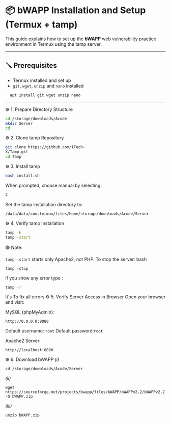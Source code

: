 # 📦 bWAPP Installation and Setup (Termux + tamp)

This guide explains how to set up the **bWAPP** web vulnerability practice environment in Termux using the tamp server.

---

## 🪛 Prerequisites

- Termux installed and set up
- `git`, `wget`, `unzip` and `nano` installed
```apt update && apt upgrade
  apt install git wget unzip nano
```
---

⚙️ 1. Prepare Directory Structure

```bash
cd /storage/downloads/Acode
mkdir Server
cd
```
⚙️ 2. Clone tamp Repository
```bash
git clone https://github.com/1Tech-
X/Tamp.git
cd Tamp
```
⚙️ 3. Install tamp
```bash
bash install.sh
```
When prompted, choose manual by selecting:

```bash
2
```
Set the tamp installation directory to:
```
/data/data/com.termux/files/home/storage/downloads/Acode/Server
```
⚙️ 4. Verify tamp Installation
```bash
tamp -h
tamp -start
```
🟢 Note:

``tamp -start`` starts only Apache2, not PHP.
To stop the server:
bash
```
tamp -stop
```
if you show any error type :
```bash
tamp -r
```
It's To fix all errors
⚙️ 5. Verify Server Access in Browser
Open your browser and visit:

MySQL (phpMyAdmin):
```
http://0.0.0.0:8080
```
Default username: ``` root ```
Default password:``` root ```

Apache2 Server:
```
http://localhost:8080
```
⚙️ 6. Download bWAPP
*(i)*
```
cd /storage/downloads/Acode/Server 
```
*(ii)*
```
wget https://sourceforge.net/projects/bwapp/files/bWAPP/bWAPPv2.2/bWAPPv2.2.zip/download -O bWAPP.zip
```
*(iii)*
```
unzip bWAPP.zip
```
